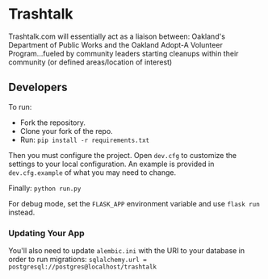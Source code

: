 Trashtalk
=========

Trashtalk.com will essentially act as a liaison between: Oakland's Department of Public Works and the Oakland Adopt-A Volunteer Program...fueled by community leaders starting cleanups within their community (or defined areas/location of interest)

## Developers

To run:
- Fork the repository.
- Clone your fork of the repo.
- Run: `pip install -r requirements.txt`

Then you must configure the project. Open `dev.cfg` to customize the
settings to your local configuration. An example is provided in `dev.cfg.example` of what you may need to change.

Finally: `python run.py`

For debug mode, set the `FLASK_APP` environment variable and use `flask run` instead.

### Updating Your App

You'll also need to update `alembic.ini` with the URI to your database in
order to run migrations:
`sqlalchemy.url = postgresql://postgres@localhost/trashtalk`